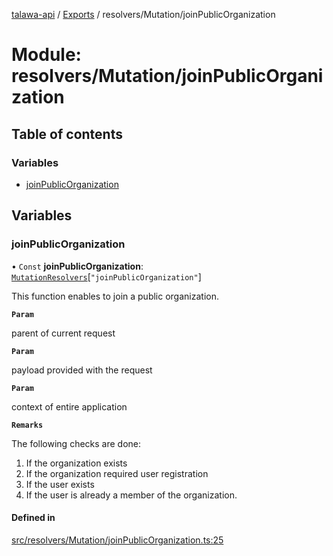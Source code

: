 [talawa-api](../README.md) / [Exports](../modules.md) / resolvers/Mutation/joinPublicOrganization

# Module: resolvers/Mutation/joinPublicOrganization

## Table of contents

### Variables

- [joinPublicOrganization](resolvers_Mutation_joinPublicOrganization.md#joinpublicorganization)

## Variables

### joinPublicOrganization

• `Const` **joinPublicOrganization**: [`MutationResolvers`](types_generatedGraphQLTypes.md#mutationresolvers)[``"joinPublicOrganization"``]

This function enables to join a public organization.

**`Param`**

parent of current request

**`Param`**

payload provided with the request

**`Param`**

context of entire application

**`Remarks`**

The following checks are done:
1. If the organization exists
2. If the organization required user registration
3. If the user exists
4. If the user is already a member of the organization.

#### Defined in

[src/resolvers/Mutation/joinPublicOrganization.ts:25](https://github.com/PalisadoesFoundation/talawa-api/blob/3677888/api/resolvers/Mutation/joinPublicOrganization.ts#L25)
